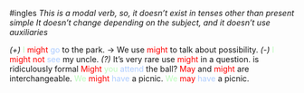 #ingles 
*This is a modal verb, so, it doesn’t exist in tenses other than present simple
It doesn’t change depending on the subject, and it doesn’t use auxiliaries*

*(+)* <span style="color:#bbfabb">I</span> <span style="color:#ff0000">might</span> <span style="color:#adccff">go</span> to the park. → We use <span style="color:#ff0000">might</span> to talk about possibility.
*(-)* <span style="color:#bbfabb">I</span> <span style="color:#ff0000">might not</span> <span style="color:#adccff">see</span> my uncle.
*(?)* It’s very rare use <span style="color:#ff0000">might</span> in a question. is ridiculously formal
    <span style="color:#ff0000">Might</span> <span style="color:#bbfabb">you</span> <span style="color:#adccff">attend</span> the ball?
<span style="color:#ff0000">May</span> and <span style="color:#ff0000">might</span> are interchangeable. 
    <span style="color:#bbfabb">We</span> <span style="color:#ff0000">might</span> <span style="color:#adccff">have</span> a picnic.
    <span style="color:#bbfabb">We</span> <span style="color:#ff0000">may</span> <span style="color:#adccff">have</span> a picnic.